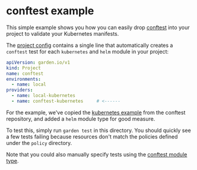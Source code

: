 # conftest example

This simple example shows you how you can easily drop [conftest](https://github.com/instrumenta/conftest) into your project to validate your Kubernetes manifests.

The [project config](./garden.yml) contains a single line that automatically creates a `conftest` test for each `kubernetes` and `helm` module in your project:

```yaml
apiVersion: garden.io/v1
kind: Project
name: conftest
environments:
  - name: local
providers:
  - name: local-kubernetes
  - name: conftest-kubernetes     # <------
```

For the example, we've copied the [kubernetes example](https://github.com/instrumenta/conftest/tree/master/examples/kubernetes) from the conftest repository, and added a `helm` module type for good measure.

To test this, simply run `garden test` in this directory. You should quickly see a few tests failing because resources don't match the policies defined under the `policy` directory.

Note that you could also manually specify tests using the [conftest module type](https://docs.garden.io/reference/module-types/conftest).
